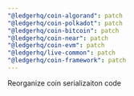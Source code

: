 ```yaml
---
"@ledgerhq/coin-algorand": patch
"@ledgerhq/coin-polkadot": patch
"@ledgerhq/coin-bitcoin": patch
"@ledgerhq/coin-near": patch
"@ledgerhq/coin-evm": patch
"@ledgerhq/live-common": patch
"@ledgerhq/coin-framework": patch
---
```


Reorganize coin serializaiton code
